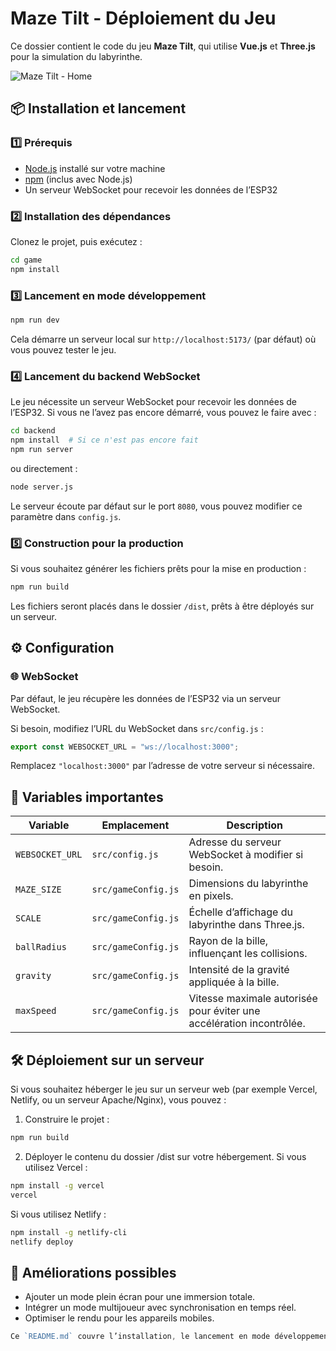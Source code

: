 # Maze Tilt - Déploiement du Jeu

Ce dossier contient le code du jeu **Maze Tilt**, qui utilise **Vue.js** et **Three.js** pour la simulation du labyrinthe.

![Maze Tilt - Home](../../docs/assets/photos/accueil-game_tilt_maze.png)

## 📦 Installation et lancement

### 1️⃣ Prérequis

- [Node.js](https://nodejs.org/) installé sur votre machine
- [npm](https://www.npmjs.com/) (inclus avec Node.js)
- Un serveur WebSocket pour recevoir les données de l’ESP32

### 2️⃣ Installation des dépendances

Clonez le projet, puis exécutez :

```sh
cd game
npm install
```

### 3️⃣ Lancement en mode développement
```sh
npm run dev
```
Cela démarre un serveur local sur `http://localhost:5173/` (par défaut) où vous pouvez tester le jeu.

### 4️⃣ Lancement du backend WebSocket
Le jeu nécessite un serveur WebSocket pour recevoir les données de l’ESP32. Si vous ne l’avez pas encore démarré, vous pouvez le faire avec :

```sh
cd backend
npm install  # Si ce n'est pas encore fait
npm run server
```
ou directement :

```sh
node server.js
```
Le serveur écoute par défaut sur le port `8080`, vous pouvez modifier ce paramètre dans `config.js`.

### 5️⃣ Construction pour la production
Si vous souhaitez générer les fichiers prêts pour la mise en production :

```sh
npm run build
```
Les fichiers seront placés dans le dossier `/dist`, prêts à être déployés sur un serveur.

## ⚙️ Configuration
### 🌐 WebSocket
Par défaut, le jeu récupère les données de l’ESP32 via un serveur WebSocket.

Si besoin, modifiez l’URL du WebSocket dans `src/config.js` :

```js
export const WEBSOCKET_URL = "ws://localhost:3000";
```
Remplacez `"localhost:3000"` par l’adresse de votre serveur si nécessaire.

## 🔧 Variables importantes
| Variable       | Emplacement         | Description |
|---------------|--------------------|-------------|
| `WEBSOCKET_URL` | `src/config.js`    | Adresse du serveur WebSocket à modifier si besoin. |
| `MAZE_SIZE`    | `src/gameConfig.js` | Dimensions du labyrinthe en pixels. |
| `SCALE`        | `src/gameConfig.js` | Échelle d’affichage du labyrinthe dans Three.js. |
| `ballRadius`   | `src/gameConfig.js` | Rayon de la bille, influençant les collisions. |
| `gravity`      | `src/gameConfig.js` | Intensité de la gravité appliquée à la bille. |
| `maxSpeed`     | `src/gameConfig.js` | Vitesse maximale autorisée pour éviter une accélération incontrôlée. |

## 🛠 Déploiement sur un serveur
Si vous souhaitez héberger le jeu sur un serveur web (par exemple Vercel, Netlify, ou un serveur Apache/Nginx), vous pouvez :

1. Construire le projet :
```sh
npm run build
```
2. Déployer le contenu du dossier /dist sur votre hébergement.
Si vous utilisez Vercel :
```sh
npm install -g vercel
vercel
```
Si vous utilisez Netlify :
```sh
npm install -g netlify-cli
netlify deploy
```
## 🚀 Améliorations possibles
- Ajouter un mode plein écran pour une immersion totale.
- Intégrer un mode multijoueur avec synchronisation en temps réel.
- Optimiser le rendu pour les appareils mobiles.
```go
Ce `README.md` couvre l’installation, le lancement en mode développement, la mise en production et la configuration des variables essentielles.
```